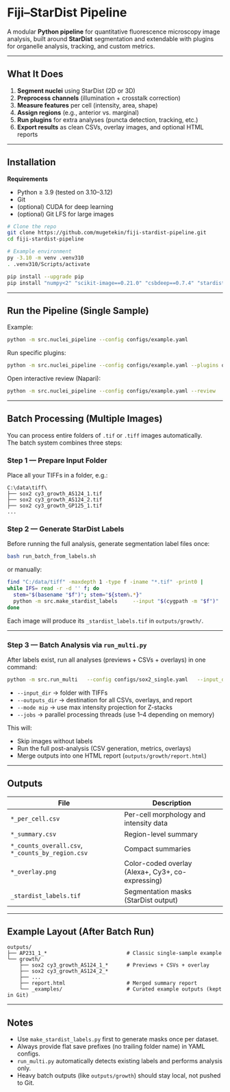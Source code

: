 # Fiji–StarDist Pipeline

A modular **Python pipeline** for quantitative fluorescence microscopy image analysis, built around **StarDist** segmentation and extendable with plugins for organelle analysis, tracking, and custom metrics.

---

## What It Does
1. **Segment nuclei** using StarDist (2D or 3D)
2. **Preprocess channels** (illumination + crosstalk correction)
3. **Measure features** per cell (intensity, area, shape)
4. **Assign regions** (e.g., anterior vs. marginal)
5. **Run plugins** for extra analyses (puncta detection, tracking, etc.)
6. **Export results** as clean CSVs, overlay images, and optional HTML reports

---

## Installation

**Requirements**
- Python ≥ 3.9 (tested on 3.10–3.12)
- Git
- (optional) CUDA for deep learning
- (optional) Git LFS for large images

```bash
# Clone the repo
git clone https://github.com/mugetekin/fiji-stardist-pipeline.git
cd fiji-stardist-pipeline

# Example environment
py -3.10 -m venv .venv310
. .venv310/Scripts/activate

pip install --upgrade pip
pip install "numpy<2" "scikit-image==0.21.0" "csbdeep==0.7.4" "stardist==0.8.5"             tensorflow-cpu==2.10.1 tifffile matplotlib pyyaml pandas
```

---

## Run the Pipeline (Single Sample)

Example:
```bash
python -m src.nuclei_pipeline --config configs/example.yaml
```

Run specific plugins:
```bash
python -m src.nuclei_pipeline --config configs/example.yaml --plugins organelle_puncta timeseries_tracking
```

Open interactive review (Napari):
```bash
python -m src.nuclei_pipeline --config configs/example.yaml --review
```

---

## Batch Processing (Multiple Images)

You can process entire folders of `.tif` or `.tiff` images automatically.  
The batch system combines three steps:

### **Step 1 — Prepare Input Folder**
Place all your TIFFs in a folder, e.g.:
```
C:\data\tiff\
├── sox2 cy3_growth_AS124_1.tif
├── sox2 cy3_growth_AS124_2.tif
├── sox2 cy3_growth_GP125_1.tif
...
```

### **Step 2 — Generate StarDist Labels**

Before running the full analysis, generate segmentation label files once:

```bash
bash run_batch_from_labels.sh
```

or manually:

```bash
find "C:/data/tiff" -maxdepth 1 -type f -iname "*.tif" -print0 |
while IFS= read -r -d '' f; do
  stem="$(basename "$f")"; stem="${stem%.*}"
  python -m src.make_stardist_labels     --input "$(cygpath -m "$f")"     --output "C:/projects/fiji-stardist-pipeline/outputs/growth/${stem}_stardist_labels.tif"     --channel 0 --mode mip --prob_thresh 0.58 --nms_thresh 0.30
done
```

Each image will produce its `_stardist_labels.tif` in `outputs/growth/`.

---

### **Step 3 — Batch Analysis via `run_multi.py`**

After labels exist, run all analyses (previews + CSVs + overlays) in one command:

```bash
python -m src.run_multi   --config configs/sox2_single.yaml   --input_dir "C:/data/tiff"   --outputs_dir "C:/projects/fiji-stardist-pipeline/outputs/growth"   --mode mip   --jobs 1
```

- `--input_dir` → folder with TIFFs  
- `--outputs_dir` → destination for all CSVs, overlays, and report  
- `--mode mip` → use max intensity projection for Z-stacks  
- `--jobs` → parallel processing threads (use 1–4 depending on memory)

This will:
- Skip images without labels  
- Run the full post-analysis (CSV generation, metrics, overlays)  
- Merge outputs into one HTML report (`outputs/growth/report.html`)

---

## Outputs

| File | Description |
|------|--------------|
| `*_per_cell.csv` | Per-cell morphology and intensity data |
| `*_summary.csv` | Region-level summary |
| `*_counts_overall.csv`, `*_counts_by_region.csv` | Compact summaries |
| `*_overlay.png` | Color-coded overlay (Alexa+, Cy3+, co-expressing) |
| `_stardist_labels.tif` | Segmentation masks (StarDist output) |

---

## Example Layout (After Batch Run)

```
outputs/
├── AP231_1_*                          # Classic single-sample example
└── growth/
    ├── sox2 cy3_growth_AS124_1_*      # Previews + CSVs + overlay
    ├── sox2 cy3_growth_AS124_2_*
    ├── ...
    ├── report.html                    # Merged summary report
    └── _examples/                     # Curated example outputs (kept in Git)
```

---

## Notes 
- Use `make_stardist_labels.py` first to generate masks once per dataset.  
- Always provide flat save prefixes (no trailing folder name) in YAML configs.  
- `run_multi.py` automatically detects existing labels and performs analysis only.  
- Heavy batch outputs (like `outputs/growth`) should stay local, not pushed to Git.
